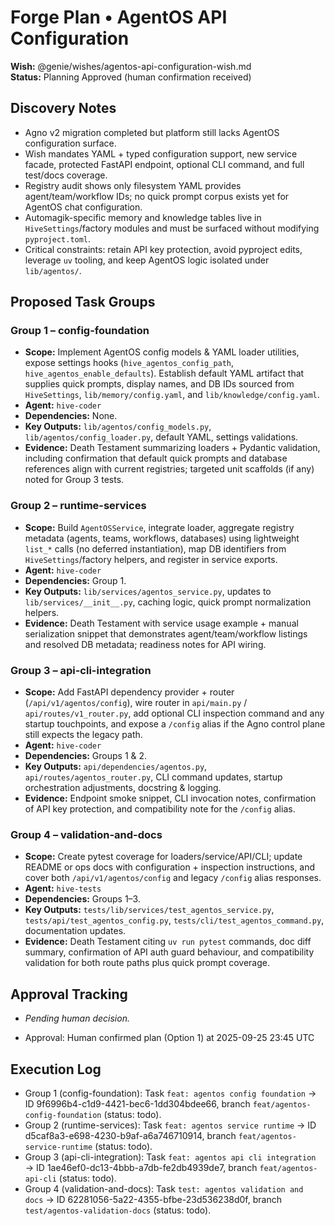 # Forge Plan • AgentOS API Configuration

**Wish:** @genie/wishes/agentos-api-configuration-wish.md  
**Status:** Planning Approved (human confirmation received)

## Discovery Notes
- Agno v2 migration completed but platform still lacks AgentOS configuration surface.  
- Wish mandates YAML + typed configuration support, new service facade, protected FastAPI endpoint, optional CLI command, and full test/docs coverage.  
- Registry audit shows only filesystem YAML provides agent/team/workflow IDs; no quick prompt corpus exists yet for AgentOS chat configuration.  
- Automagik-specific memory and knowledge tables live in `HiveSettings`/factory modules and must be surfaced without modifying `pyproject.toml`.  
- Critical constraints: retain API key protection, avoid pyproject edits, leverage `uv` tooling, and keep AgentOS logic isolated under `lib/agentos/`.

## Proposed Task Groups

### Group 1 – config-foundation
- **Scope:** Implement AgentOS config models & YAML loader utilities, expose settings hooks (`hive_agentos_config_path`, `hive_agentos_enable_defaults`). Establish default YAML artifact that supplies quick prompts, display names, and DB IDs sourced from `HiveSettings`, `lib/memory/config.yaml`, and `lib/knowledge/config.yaml`.  
- **Agent:** `hive-coder`
- **Dependencies:** None.  
- **Key Outputs:** `lib/agentos/config_models.py`, `lib/agentos/config_loader.py`, default YAML, settings validations.  
- **Evidence:** Death Testament summarizing loaders + Pydantic validation, including confirmation that default quick prompts and database references align with current registries; targeted unit scaffolds (if any) noted for Group 3 tests.

### Group 2 – runtime-services
- **Scope:** Build `AgentOSService`, integrate loader, aggregate registry metadata (agents, teams, workflows, databases) using lightweight `list_*` calls (no deferred instantiation), map DB identifiers from `HiveSettings`/factory helpers, and register in service exports.  
- **Agent:** `hive-coder`
- **Dependencies:** Group 1.  
- **Key Outputs:** `lib/services/agentos_service.py`, updates to `lib/services/__init__.py`, caching logic, quick prompt normalization helpers.  
- **Evidence:** Death Testament with service usage example + manual serialization snippet that demonstrates agent/team/workflow listings and resolved DB metadata; readiness notes for API wiring.

### Group 3 – api-cli-integration
- **Scope:** Add FastAPI dependency provider + router (`/api/v1/agentos/config`), wire router in `api/main.py` / `api/routes/v1_router.py`, add optional CLI inspection command and any startup touchpoints, and expose a `/config` alias if the Agno control plane still expects the legacy path.  
- **Agent:** `hive-coder`
- **Dependencies:** Groups 1 & 2.  
- **Key Outputs:** `api/dependencies/agentos.py`, `api/routes/agentos_router.py`, CLI command updates, startup orchestration adjustments, docstring & logging.  
- **Evidence:** Endpoint smoke snippet, CLI invocation notes, confirmation of API key protection, and compatibility note for the `/config` alias.

### Group 4 – validation-and-docs
- **Scope:** Create pytest coverage for loaders/service/API/CLI; update README or ops docs with configuration + inspection instructions, and cover both `/api/v1/agentos/config` and legacy `/config` alias responses.  
- **Agent:** `hive-tests`
- **Dependencies:** Groups 1–3.  
- **Key Outputs:** `tests/lib/services/test_agentos_service.py`, `tests/api/test_agentos_config.py`, `tests/cli/test_agentos_command.py`, documentation updates.  
- **Evidence:** Death Testament citing `uv run pytest` commands, doc diff summary, confirmation of API auth guard behaviour, and compatibility validation for both route paths plus quick prompt coverage.

## Approval Tracking
- _Pending human decision._


- Approval: Human confirmed plan (Option 1) at 2025-09-25 23:45 UTC

## Execution Log
- Group 1 (config-foundation): Task `feat: agentos config foundation` → ID 9f6996b4-c1d9-4421-bec6-1dd304bdee66, branch `feat/agentos-config-foundation` (status: todo).
- Group 2 (runtime-services): Task `feat: agentos service runtime` → ID d5caf8a3-e698-4230-b9af-a6a746710914, branch `feat/agentos-service-runtime` (status: todo).
- Group 3 (api-cli-integration): Task `feat: agentos api cli integration` → ID 1ae46ef0-dc13-4bbb-a7db-fe2db4939de7, branch `feat/agentos-api-cli` (status: todo).
- Group 4 (validation-and-docs): Task `test: agentos validation and docs` → ID 62281056-5a22-4355-bfbe-23d536238d0f, branch `test/agentos-validation-docs` (status: todo).
